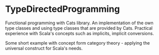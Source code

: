 # TypeDirectedProgramming

Functional programming with Cats library. An implementation of the own type classes and using type classes that are provided by Cats. 
Practical experience with Scala's concepts such as implicits, implicit conversions.

Some short example with concept form category theory - applying the universal construct for Scala's needs.
